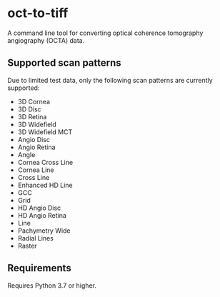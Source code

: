 # oct-to-tiff

A command line tool for converting optical coherence tomography angiography (OCTA) data.

## Supported scan patterns

Due to limited test data, only the following scan patterns are currently supported:
- 3D Cornea
- 3D Disc
- 3D Retina
- 3D Widefield
- 3D Widefield MCT
- Angio Disc
- Angio Retina
- Angle
- Cornea Cross Line
- Cornea Line
- Cross Line
- Enhanced HD Line
- GCC
- Grid
- HD Angio Disc
- HD Angio Retina
- Line
- Pachymetry Wide
- Radial Lines
- Raster

## Requirements

Requires Python 3.7 or higher.